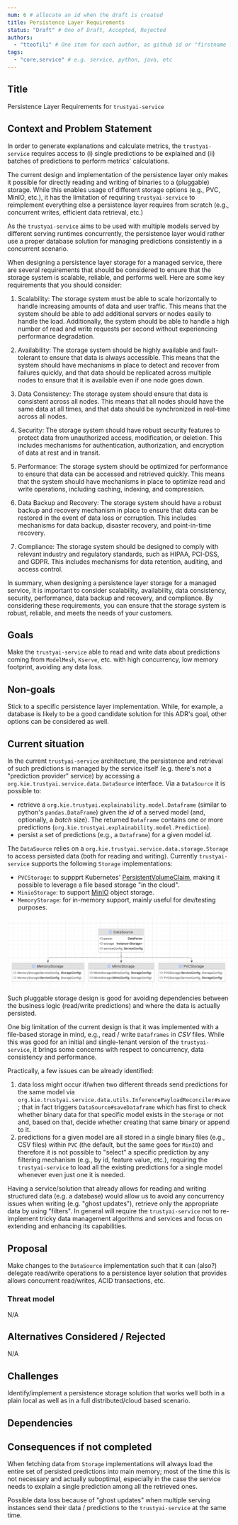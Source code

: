 ```yaml
---
num: 6 # allocate an id when the draft is created
title: Persistence Layer Requirements
status: "Draft" # One of Draft, Accepted, Rejected
authors:
  - "tteofili" # One item for each author, as github id or "firstname lastname"
tags:
  - "core,service" # e.g. service, python, java, etc
---
```


## Title

Persistence Layer Requirements for `trustyai-service`

## Context and Problem Statement

In order to generate explanations and calculate metrics, the `trustyai-service` requires access to (i) single predictions to be explained and (ii) batches of predictions to perform metrics' calculations.

The current design and implementation of the persistence layer only makes it possible for directly reading and writing of binaries to a (pluggable) storage. While this enables usage of different storage options (e.g., PVC, MinIO, etc.), it has the limitation of requiring `trustyai-service` to reimplement everything else a persistence layer requires from scratch (e.g., concurrent writes, efficient data retrieval, etc.) 

As the `trustyai-service` aims to be used with multiple models served by different serving runtimes concurrently, the persistence layer would rather use a proper database solution for managing predictions consistently in a concurrent scenario.


When designing a persistence layer storage for a managed service, there are several requirements that should be considered to ensure that the storage system is scalable, reliable, and performs well. Here are some key requirements that you should consider:

1. Scalability: The storage system must be able to scale horizontally to handle increasing amounts of data and user traffic. This means that the system should be able to add additional servers or nodes easily to handle the load. Additionally, the system should be able to handle a high number of read and write requests per second without experiencing performance degradation.

2. Availability: The storage system should be highly available and fault-tolerant to ensure that data is always accessible. This means that the system should have mechanisms in place to detect and recover from failures quickly, and that data should be replicated across multiple nodes to ensure that it is available even if one node goes down.

3. Data Consistency: The storage system should ensure that data is consistent across all nodes. This means that all nodes should have the same data at all times, and that data should be synchronized in real-time across all nodes.

4. Security: The storage system should have robust security features to protect data from unauthorized access, modification, or deletion. This includes mechanisms for authentication, authorization, and encryption of data at rest and in transit.

5. Performance: The storage system should be optimized for performance to ensure that data can be accessed and retrieved quickly. This means that the system should have mechanisms in place to optimize read and write operations, including caching, indexing, and compression.

6. Data Backup and Recovery: The storage system should have a robust backup and recovery mechanism in place to ensure that data can be restored in the event of data loss or corruption. This includes mechanisms for data backup, disaster recovery, and point-in-time recovery.

7. Compliance: The storage system should be designed to comply with relevant industry and regulatory standards, such as HIPAA, PCI-DSS, and GDPR. This includes mechanisms for data retention, auditing, and access control.

In summary, when designing a persistence layer storage for a managed service, it is important to consider scalability, availability, data consistency, security, performance, data backup and recovery, and compliance. By considering these requirements, you can ensure that the storage system is robust, reliable, and meets the needs of your customers.

## Goals

Make the `trustyai-service` able to read and write data about predictions coming from `ModelMesh`, `Kserve`, etc. with high concurrency, low memory footprint, avoiding any data loss. 

## Non-goals

Stick to a specific persistence layer implementation. While, for example, a database is likely to be a good candidate solution for this ADR's goal, other options can be considered as well.

## Current situation

In the current `trustyai-service` architecture, the persistence and retrieval of such predictions is managed by the service itself (e.g. there's not a "prediction provider" service) by accessing a `org.kie.trustyai.service.data.DataSource` interface.
Via a `DataSource` it is possible to:
* retrieve a `org.kie.trustyai.explainability.model.Dataframe` (similar to python's `pandas.DataFrame`) given the _id_ of a served model (and, optionally, a _batch_ size). The returned `Dataframe` contains one or more predictions (`org.kie.trustyai.explainability.model.Prediction`).
* persist a set of predictions (e.g., a `Dataframe`) for a given model _id_.

The `DataSource` relies on a `org.kie.trustyai.service.data.storage.Storage` to access persisted data (both for reading and writing). Currently `trustyai-service` supports the following `Storage` implementations:
* `PVCStorage`: to suppprt Kubernetes' [PersistentVolumeClaim](https://kubernetes.io/docs/concepts/storage/persistent-volumes/), making it possible to leverage a file based storage "in the cloud".
* `MinioStorage`: to support [MinIO](https://min.io/) object storage.
* `MemoryStorage`: for in-memory support, mainly useful for dev/testing purposes.

![](assets/ADR-0006-a.png)

Such pluggable storage design is good for avoiding dependencies between the business logic (read/write predictions) and where the data is actually persisted.

One big limitation of the current design is that it was implemented with a file-based storage in mind, e.g., read / write `Dataframes` in _CSV_ files. While this was good for an initial and single-tenant version of the `trustyai-service`, it brings some concerns with respect to concurrency, data consistency and performance.

Practically, a few issues can be already identified:
1. data loss might occur if/when two different threads send predictions for the same model via `org.kie.trustyai.service.data.utils.InferencePayloadReconciler#save`; that in fact triggers `DataSource#saveDataframe` which has first to check whether binary data for that specific model exists in the `Storage` or not and, based on that, decide whether creating that same binary or append to it.
2. predictions for a given model are all stored in a single binary files (e.g., CSV files) within `PVC` (the default, but the same goes for `MinIO`) and therefore it is not possible to "select" a specific prediction by any filtering mechanism (e.g., by id, feature value, etc.), requiring the `trustyai-service` to load all the existing predictions for a single model whenever even just one it is needed.

Having a service/solution that already allows for reading and writing structured data (e.g. a database) would allow us to avoid any concurrency issues when writing (e.g. "ghost updates"), retrieve only the appropriate data by using "filters". In general will require the `trustyai-service` not to re-implement tricky data management algorithms and services and focus on extending and enhancing its capabilities.

## Proposal

Make changes to the `DataSource` implementation such that it can (also?) delegate read/write operations to a persistence layer solution that provides allows concurrent read/writes, ACID transactions, etc.

### Threat model

N/A

## Alternatives Considered / Rejected

N/A

## Challenges

Identify/implement a persistence storage solution that works well both in a plain local as well as in a full distributed/cloud based scenario.

## Dependencies


## Consequences if not completed

When fetching data from `Storage` implementations will always load the entire set of persisted predictions into main memory; most of the time this is not necessary and actually suboptimal, especially in the case the service needs to explain a single prediction among all the retrieved ones.

Possible data loss because of "ghost updates" when multiple serving instances send their data / predictions to the `trustyai-service` at the same time.